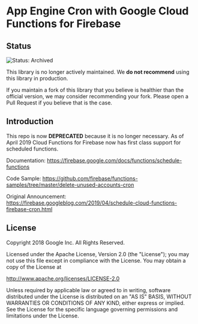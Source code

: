 # App Engine Cron with Google Cloud Functions for Firebase

## Status

![Status: Archived](https://img.shields.io/badge/Status-Archived-red)

This library is no longer actively maintained. We **do not recommend** using this library in production.

If you maintain a fork of this library that you believe is healthier than the official version, we may consider recommending your fork.  Please open a Pull Request if you believe that is the case.

## Introduction

This repo is now **DEPRECATED** because it is no longer necessary. As of 
April 2019 Cloud Functions for Firebase now has first class support for
scheduled functions.

Documentation:
https://firebase.google.com/docs/functions/schedule-functions

Code Sample:
https://github.com/firebase/functions-samples/tree/master/delete-unused-accounts-cron

Original Announcement:
https://firebase.googleblog.com/2019/04/schedule-cloud-functions-firebase-cron.html

## License

Copyright 2018 Google Inc. All Rights Reserved.

Licensed under the Apache License, Version 2.0 (the "License");
you may not use this file except in compliance with the License.
You may obtain a copy of the License at

http://www.apache.org/licenses/LICENSE-2.0

Unless required by applicable law or agreed to in writing, software
distributed under the License is distributed on an "AS IS" BASIS,
WITHOUT WARRANTIES OR CONDITIONS OF ANY KIND, either express or implied.
See the License for the specific language governing permissions and
limitations under the License.

